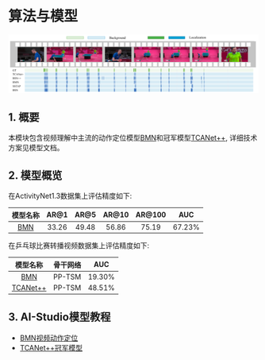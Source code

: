 # 算法与模型

![image](https://raw.githubusercontent.com/FeixiangLu/PaddleSports/main/01-sports_when/1.2-video_segmentation/images/predict.png)

## 1. 概要

本模块包含视频理解中主流的动作定位模型[BMN](BMN.md)和冠军模型[TCANet++](TCANet++.md), 详细技术方案见模型文档。

## 2. 模型概览

在ActivityNet1.3数据集上评估精度如下:

| 模型名称 | AR@1 | AR@5 | AR@10 | AR@100 | AUC |
| :---: | :---: | :---: | :---: | :---: | :---: |
| [BMN](BMN.md) | 33.26 | 49.48 | 56.86 | 75.19 | 67.23% |

在乒乓球比赛转播视频数据集上评估精度如下:

| 模型名称 | 骨干网络 | AUC |
| :------: | :----------: | :----: |
| [BMN](BMN.md) | PP-TSM | 19.30% |
| [TCANet++](TCANet++.md) | PP-TSM | 48.51% | 

## 3. AI-Studio模型教程

- [BMN视频动作定位](https://aistudio.baidu.com/aistudio/projectdetail/2250674)
- [TCANet++冠军模型](https://aistudio.baidu.com/aistudio/projectdetail/3545680)
